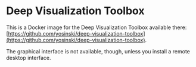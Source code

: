 Deep Visualization Toolbox
==========================

This is a Docker image for the Deep Visualization Toolbox available there: 
[https://github.com/yosinski/deep-visualization-toolbox](https://github.com/yosinski/deep-visualization-toolbox).

The graphical interface is not available, though, unless you install a remote
desktop interface.

